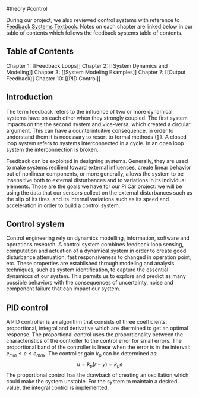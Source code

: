 #theory #control 

During our project, we also reviewed control systems with reference to [Feedback Systems Textbook](Documents/Feedback_Systems_Textbook.pdf). Notes on each chapter are linked below in our table of contents which follows the feedback systems table of contents.

## Table of Contents
Chapter 1: [[Feedback Loops]]
Chapter 2: [[System Dynamics and Modeling]]
Chapter 3: [[System Modeling Examples]]
Chapter 7: [[Output Feedback]]
Chapter 10: [[PID Control]]

## Introduction

The term feedback refers to the influence of two or more dynamical systems have on each other when they strongly coupled. The first system impacts on the the second system and vice-versa, which created a circular argument. This can have a counterintuitive consequence, in order to understand them it is necessary to resort to formal methods ([1](Documents/Feedback_Systems_Textbook.pdf) ). A closed loop system refers to systems interconnected in a cycle. In an open loop system the interconnection is broken.

Feedback can be exploited in designing systems. Generally, they are used to make systems resilient toward external influences, create linear behavior out of nonlinear components, or more generally, allows the system to be insensitive both to external disturbances and to variations in its individual elements. Those are the goals we have for our Pi Car project: we will be using the data that our sensors collect on the external disturbances such as the slip of its tires, and its internal variations such as its speed and acceleration in order to build a control system.

## Control system

Control engineering rely on dynamics modelling, information, software and operations research. A control system combines feedback loop sensing, computation and actuation of a dynamical system in order to create good disturbance attenuation, fast responsiveness to changed in operation point, etc. These properties are established through modeling and analysis techniques, such as system identification, to capture the essential dynamiccs of our system. This permits us to explore and predict as many possible behaviors with the consequences of uncertainty, noise and component failure that can impact our system.

## PID control

A PID controller is an algorithm that consists of three coefficients: proportional, integral and derivative which are dtermined to get an optimal response. The proportional control uses the proportionality between the characteristics of the controller to the control error for small errors. The proportional band of the controller is linear when the error is in the interval: $e_{min} \le e \le e_{max}$. The controller gain $k_p$ can be determined as:
$$
u = k_p(r-y) = k_pe
$$
The proportional control has the drawback of creating an oscillation which could make the system unstable. For the system to maintain a desired value, the integral control is implemented.
